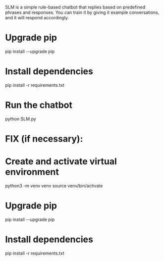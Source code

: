 SLM is a simple rule-based chatbot that replies based on predefined phrases and responses.
You can train it by giving it example conversations, and it will respond accordingly.

# Upgrade pip
pip install --upgrade pip

# Install dependencies
pip install -r requirements.txt

# Run the chatbot
python SLM.py



# FIX (if necessary):
# Create and activate virtual environment
python3 -m venv venv
source venv/bin/activate

# Upgrade pip
pip install --upgrade pip

# Install dependencies
pip install -r requirements.txt
